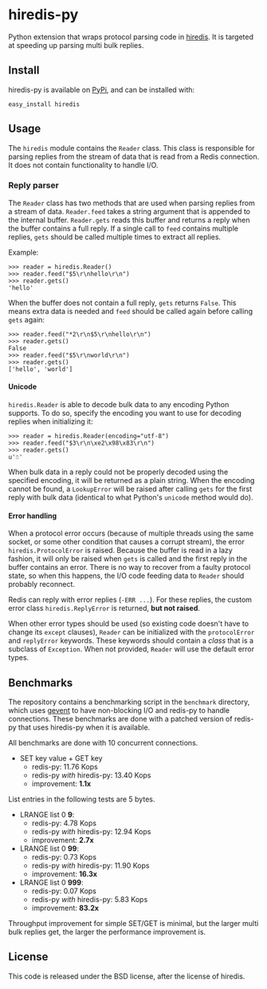 # hiredis-py

Python extension that wraps protocol parsing code in
[hiredis](https://github.com/redis/hiredis). It is targeted at speeding up
parsing multi bulk replies.

## Install

hiredis-py is available on [PyPi](http://pypi.python.org/pypi/hiredis), and
can be installed with:

    easy_install hiredis

## Usage

The `hiredis` module contains the `Reader` class. This class is responsible for
parsing replies from the stream of data that is read from a Redis connection.
It does not contain functionality to handle I/O.

### Reply parser

The `Reader` class has two methods that are used when parsing replies from a
stream of data. `Reader.feed` takes a string argument that is appended to the
internal buffer. `Reader.gets` reads this buffer and returns a reply when the
buffer contains a full reply. If a single call to `feed` contains multiple
replies, `gets` should be called multiple times to extract all replies.

Example:

    >>> reader = hiredis.Reader()
    >>> reader.feed("$5\r\nhello\r\n")
    >>> reader.gets()
    'hello'

When the buffer does not contain a full reply, `gets` returns `False`. This
means extra data is needed and `feed` should be called again before calling
`gets` again:

    >>> reader.feed("*2\r\n$5\r\nhello\r\n")
    >>> reader.gets()
    False
    >>> reader.feed("$5\r\nworld\r\n")
    >>> reader.gets()
    ['hello', 'world']

#### Unicode

`hiredis.Reader` is able to decode bulk data to any encoding Python supports.
To do so, specify the encoding you want to use for decoding replies when
initializing it:

    >>> reader = hiredis.Reader(encoding="utf-8")
    >>> reader.feed("$3\r\n\xe2\x98\x83\r\n")
    >>> reader.gets()
    u'☃'

When bulk data in a reply could not be properly decoded using the specified
encoding, it will be returned as a plain string. When the encoding cannot be
found, a `LookupError` will be raised after calling `gets` for the first reply
with bulk data (identical to what Python's `unicode` method would do).

#### Error handling

When a protocol error occurs (because of multiple threads using the same
socket, or some other condition that causes a corrupt stream), the error
`hiredis.ProtocolError` is raised. Because the buffer is read in a lazy
fashion, it will only be raised when `gets` is called and the first reply in
the buffer contains an error. There is no way to recover from a faulty protocol
state, so when this happens, the I/O code feeding data to `Reader` should
probably reconnect.

Redis can reply with error replies (`-ERR ...`). For these replies, the custom
error class `hiredis.ReplyError` is returned, **but not raised**.

When other error types should be used (so existing code doesn't have to change
its `except` clauses), `Reader` can be initialized with the `protocolError` and
`replyError` keywords. These keywords should contain a *class* that is a
subclass of `Exception`. When not provided, `Reader` will use the default
error types.

## Benchmarks

The repository contains a benchmarking script in the `benchmark` directory,
which uses [gevent](http://gevent.org/) to have non-blocking I/O and redis-py
to handle connections. These benchmarks are done with a patched version of
redis-py that uses hiredis-py when it is available.

All benchmarks are done with 10 concurrent connections.

* SET key value + GET key
  * redis-py: 11.76 Kops
  * redis-py *with* hiredis-py: 13.40 Kops
  * improvement: **1.1x**

List entries in the following tests are 5 bytes.

* LRANGE list 0 **9**:
  * redis-py: 4.78 Kops
  * redis-py *with* hiredis-py: 12.94 Kops
  * improvement: **2.7x**
* LRANGE list 0 **99**:
  * redis-py: 0.73 Kops
  * redis-py *with* hiredis-py: 11.90 Kops
  * improvement: **16.3x**
* LRANGE list 0 **999**:
  * redis-py: 0.07 Kops
  * redis-py *with* hiredis-py: 5.83 Kops
  * improvement: **83.2x**

Throughput improvement for simple SET/GET is minimal, but the larger multi bulk replies
get, the larger the performance improvement is.

## License

This code is released under the BSD license, after the license of hiredis.
